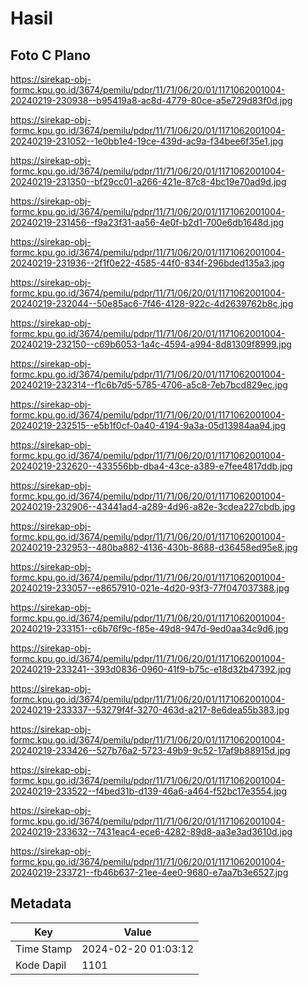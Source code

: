 # Hasil

## Foto C Plano

https://sirekap-obj-formc.kpu.go.id/3674/pemilu/pdpr/11/71/06/20/01/1171062001004-20240219-230938--b95419a8-ac8d-4779-80ce-a5e729d83f0d.jpg

https://sirekap-obj-formc.kpu.go.id/3674/pemilu/pdpr/11/71/06/20/01/1171062001004-20240219-231052--1e0bb1e4-19ce-439d-ac9a-f34bee6f35e1.jpg

https://sirekap-obj-formc.kpu.go.id/3674/pemilu/pdpr/11/71/06/20/01/1171062001004-20240219-231350--bf29cc01-a266-421e-87c8-4bc19e70ad9d.jpg

https://sirekap-obj-formc.kpu.go.id/3674/pemilu/pdpr/11/71/06/20/01/1171062001004-20240219-231456--f9a23f31-aa56-4e0f-b2d1-700e6db1648d.jpg

https://sirekap-obj-formc.kpu.go.id/3674/pemilu/pdpr/11/71/06/20/01/1171062001004-20240219-231936--2f1f0e22-4585-44f0-834f-296bded135a3.jpg

https://sirekap-obj-formc.kpu.go.id/3674/pemilu/pdpr/11/71/06/20/01/1171062001004-20240219-232044--50e85ac6-7f46-4128-922c-4d2639762b8c.jpg

https://sirekap-obj-formc.kpu.go.id/3674/pemilu/pdpr/11/71/06/20/01/1171062001004-20240219-232150--c69b6053-1a4c-4594-a994-8d81309f8999.jpg

https://sirekap-obj-formc.kpu.go.id/3674/pemilu/pdpr/11/71/06/20/01/1171062001004-20240219-232314--f1c6b7d5-5785-4706-a5c8-7eb7bcd829ec.jpg

https://sirekap-obj-formc.kpu.go.id/3674/pemilu/pdpr/11/71/06/20/01/1171062001004-20240219-232515--e5b1f0cf-0a40-4194-9a3a-05d13984aa94.jpg

https://sirekap-obj-formc.kpu.go.id/3674/pemilu/pdpr/11/71/06/20/01/1171062001004-20240219-232620--433556bb-dba4-43ce-a389-e7fee4817ddb.jpg

https://sirekap-obj-formc.kpu.go.id/3674/pemilu/pdpr/11/71/06/20/01/1171062001004-20240219-232906--43441ad4-a289-4d96-a82e-3cdea227cbdb.jpg

https://sirekap-obj-formc.kpu.go.id/3674/pemilu/pdpr/11/71/06/20/01/1171062001004-20240219-232953--480ba882-4136-430b-8688-d36458ed95e8.jpg

https://sirekap-obj-formc.kpu.go.id/3674/pemilu/pdpr/11/71/06/20/01/1171062001004-20240219-233057--e8657910-021e-4d20-93f3-77f047037388.jpg

https://sirekap-obj-formc.kpu.go.id/3674/pemilu/pdpr/11/71/06/20/01/1171062001004-20240219-233151--c6b76f9c-f85e-49d8-947d-9ed0aa34c9d6.jpg

https://sirekap-obj-formc.kpu.go.id/3674/pemilu/pdpr/11/71/06/20/01/1171062001004-20240219-233241--393d0836-0960-41f9-b75c-e18d32b47392.jpg

https://sirekap-obj-formc.kpu.go.id/3674/pemilu/pdpr/11/71/06/20/01/1171062001004-20240219-233337--53279f4f-3270-463d-a217-8e6dea55b383.jpg

https://sirekap-obj-formc.kpu.go.id/3674/pemilu/pdpr/11/71/06/20/01/1171062001004-20240219-233426--527b76a2-5723-49b9-9c52-17af9b88915d.jpg

https://sirekap-obj-formc.kpu.go.id/3674/pemilu/pdpr/11/71/06/20/01/1171062001004-20240219-233522--f4bed31b-d139-46a6-a464-f52bc17e3554.jpg

https://sirekap-obj-formc.kpu.go.id/3674/pemilu/pdpr/11/71/06/20/01/1171062001004-20240219-233632--7431eac4-ece6-4282-89d8-aa3e3ad3610d.jpg

https://sirekap-obj-formc.kpu.go.id/3674/pemilu/pdpr/11/71/06/20/01/1171062001004-20240219-233721--fb46b637-21ee-4ee0-9680-e7aa7b3e6527.jpg


## Metadata

| Key        | Value               |
| ---------- | ------------------- |
| Time Stamp | 2024-02-20 01:03:12 |
| Kode Dapil | 1101                |



